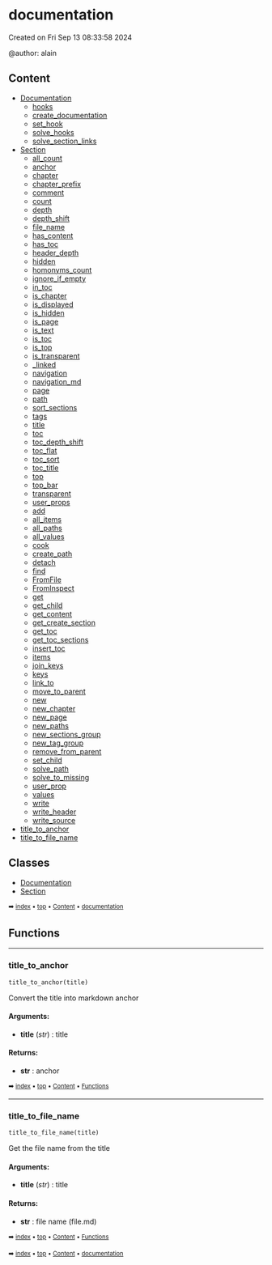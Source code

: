 # documentation

Created on Fri Sep 13 08:33:58 2024

@author: alain

## Content

- [Documentation](docum-documentation.md)
  - [hooks](docum-documentation.md#hooks)
  - [create_documentation](docum-documentation.md#create_documentation)
  - [set_hook](docum-documentation.md#set_hook)
  - [solve_hooks](docum-documentation.md#solve_hooks)
  - [solve_section_links](docum-documentation.md#solve_section_links)
- [Section](docum-section.md)
  - [all_count](docum-section.md#all_count)
  - [anchor](docum-section.md#anchor)
  - [chapter](docum-section.md#chapter)
  - [chapter_prefix](docum-section.md#chapter_prefix)
  - [comment](docum-section.md#comment)
  - [count](docum-section.md#count)
  - [depth](docum-section.md#depth)
  - [depth_shift](docum-section.md#depth_shift)
  - [file_name](docum-section.md#file_name)
  - [has_content](docum-section.md#has_content)
  - [has_toc](docum-section.md#has_toc)
  - [header_depth](docum-section.md#header_depth)
  - [hidden](docum-section.md#hidden)
  - [homonyms_count](docum-section.md#homonyms_count)
  - [ignore_if_empty](docum-section.md#ignore_if_empty)
  - [in_toc](docum-section.md#in_toc)
  - [is_chapter](docum-section.md#is_chapter)
  - [is_displayed](docum-section.md#is_displayed)
  - [is_hidden](docum-section.md#is_hidden)
  - [is_page](docum-section.md#is_page)
  - [is_text](docum-section.md#is_text)
  - [is_toc](docum-section.md#is_toc)
  - [is_top](docum-section.md#is_top)
  - [is_transparent](docum-section.md#is_transparent)
  - [_linked](docum-section.md#_linked)
  - [navigation](docum-section.md#navigation)
  - [navigation_md](docum-section.md#navigation_md)
  - [page](docum-section.md#page)
  - [path](docum-section.md#path)
  - [sort_sections](docum-section.md#sort_sections)
  - [tags](docum-section.md#tags)
  - [title](docum-section.md#title)
  - [toc](docum-section.md#toc)
  - [toc_depth_shift](docum-section.md#toc_depth_shift)
  - [toc_flat](docum-section.md#toc_flat)
  - [toc_sort](docum-section.md#toc_sort)
  - [toc_title](docum-section.md#toc_title)
  - [top](docum-section.md#top)
  - [top_bar](docum-section.md#top_bar)
  - [transparent](docum-section.md#transparent)
  - [user_props](docum-section.md#user_props)
  - [add](docum-section.md#add)
  - [all_items](docum-section.md#all_items)
  - [all_paths](docum-section.md#all_paths)
  - [all_values](docum-section.md#all_values)
  - [cook](docum-section.md#cook)
  - [create_path](docum-section.md#create_path)
  - [detach](docum-section.md#detach)
  - [find](docum-section.md#find)
  - [FromFile](docum-section.md#fromfile)
  - [FromInspect](docum-section.md#frominspect)
  - [get](docum-section.md#get)
  - [get_child](docum-section.md#get_child)
  - [get_content](docum-section.md#get_content)
  - [get_create_section](docum-section.md#get_create_section)
  - [get_toc](docum-section.md#get_toc)
  - [get_toc_sections](docum-section.md#get_toc_sections)
  - [insert_toc](docum-section.md#insert_toc)
  - [items](docum-section.md#items)
  - [join_keys](docum-section.md#join_keys)
  - [keys](docum-section.md#keys)
  - [link_to](docum-section.md#link_to)
  - [move_to_parent](docum-section.md#move_to_parent)
  - [new](docum-section.md#new)
  - [new_chapter](docum-section.md#new_chapter)
  - [new_page](docum-section.md#new_page)
  - [new_paths](docum-section.md#new_paths)
  - [new_sections_group](docum-section.md#new_sections_group)
  - [new_tag_group](docum-section.md#new_tag_group)
  - [remove_from_parent](docum-section.md#remove_from_parent)
  - [set_child](docum-section.md#set_child)
  - [solve_path](docum-section.md#solve_path)
  - [solve_to_missing](docum-section.md#solve_to_missing)
  - [user_prop](docum-section.md#user_prop)
  - [values](docum-section.md#values)
  - [write](docum-section.md#write)
  - [write_header](docum-section.md#write_header)
  - [write_source](docum-section.md#write_source)
- [title_to_anchor](docum---documentation.md#title_to_anchor)
- [title_to_file_name](docum---documentation.md#title_to_file_name)

## Classes



- [Documentation](docum-documentation.md)
- [Section](docum-section.md)

<sub>:arrow_right: [index](index.md) :black_small_square: [top](#documentation) :black_small_square: [Content](#content) :black_small_square: [documentation](docum---documentation.md)</sub>

## Functions



----------
### title_to_anchor

``` python
title_to_anchor(title)
```

Convert the title into markdown anchor

#### Arguments:
- **title** (_str_) : title



#### Returns:
- **str** : anchor

<sub>:arrow_right: [index](index.md) :black_small_square: [top](#documentation) :black_small_square: [Content](#content) :black_small_square: [Functions](docum---documentation.md#functions)</sub>

----------
### title_to_file_name

``` python
title_to_file_name(title)
```

Get the file name from the title

#### Arguments:
- **title** (_str_) : title



#### Returns:
- **str** : file name (file.md)

<sub>:arrow_right: [index](index.md) :black_small_square: [top](#documentation) :black_small_square: [Content](#content) :black_small_square: [Functions](docum---documentation.md#functions)</sub>

<sub>:arrow_right: [index](index.md) :black_small_square: [top](#documentation) :black_small_square: [Content](#content) :black_small_square: [documentation](docum---documentation.md)</sub>